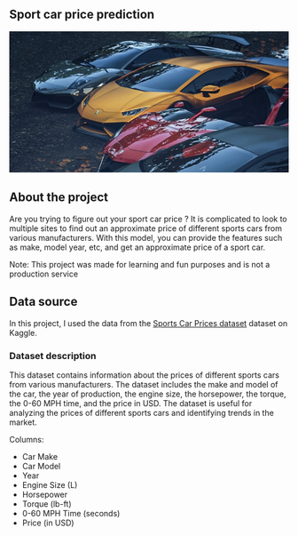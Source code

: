 ## Sport car price prediction
![Sport car price prediction](dataset-cover.jpg)

## About the project
Are you trying to figure out your sport car price ?
It is complicated to look to multiple sites to find out an approximate price of different sports cars from various manufacturers.
With this model, you can provide the features such as make, model year, etc, and get an approximate price of a sport car.

Note: This project was made for learning and fun purposes and is not a production service

## Data source
In this project, I used the data from the [Sports Car Prices dataset](https://www.kaggle.com/datasets/rkiattisak/sports-car-prices-dataset/data) dataset on Kaggle.
### Dataset description
This dataset contains information about the prices of different sports cars from various manufacturers. The dataset includes the make and model of the car, the year of production, the engine size, the horsepower, the torque, the 0-60 MPH time, and the price in USD. The dataset is useful for analyzing the prices of different sports cars and identifying trends in the market.

Columns:
* Car Make
* Car Model
* Year
* Engine Size (L)
* Horsepower
* Torque (lb-ft)
* 0-60 MPH Time (seconds)
* Price (in USD)